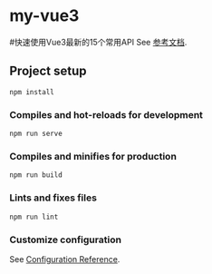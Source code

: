 # my-vue3
#快速使用Vue3最新的15个常用API
See [参考文档](https://mp.weixin.qq.com/s/4O4X7lu_2BslN8vI4b9yfA).

## Project setup
```
npm install
```

### Compiles and hot-reloads for development
```
npm run serve
```

### Compiles and minifies for production
```
npm run build
```

### Lints and fixes files
```
npm run lint
```

### Customize configuration
See [Configuration Reference](https://cli.vuejs.org/config/).
